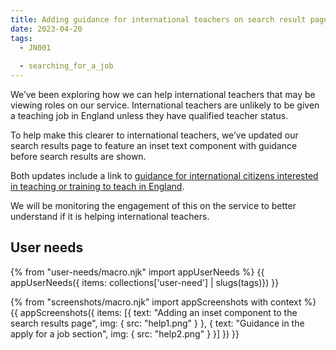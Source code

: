 ```yaml
---
title: Adding guidance for international teachers on search result pages
date: 2023-04-20
tags:
  - JN001
  
  - searching_for_a_job
---
```


We’ve been exploring how we can help international teachers that may be viewing roles on our service. International teachers are unlikely to be given a teaching job in England unless they have qualified teacher status. 

To help make this clearer to international teachers, we’ve updated our search results page to feature an inset text component with guidance before search results are shown.

Both updates include a link to [guidance for international citizens interested in teaching or training to teach in England](https://getintoteaching.education.gov.uk/non-uk-teachers).

We will be monitoring the engagement of this on the service to better understand if it is helping international teachers. 

## User needs

{% from "user-needs/macro.njk" import appUserNeeds %}
{{ appUserNeeds({ items: collections['user-need'] | slugs(tags)}) }}

{% from "screenshots/macro.njk" import appScreenshots with context %}
{{ appScreenshots({
  items: [{
    text: "Adding an inset component to the search results page",
    img: { src: "help1.png" }
  },
  {
    text: "Guidance in the apply for a job section",
    img: { src: "help2.png" }
  }]
}) }}
